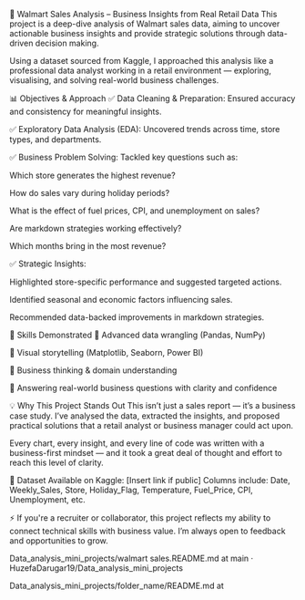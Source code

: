 🛒 Walmart Sales Analysis – Business Insights from Real Retail Data This project is a deep-dive analysis of Walmart sales data, aiming to uncover actionable business insights and provide strategic solutions through data-driven decision making.

Using a dataset sourced from Kaggle, I approached this analysis like a professional data analyst working in a retail environment — exploring, visualising, and solving real-world business challenges.

📊 Objectives & Approach ✅ Data Cleaning & Preparation: Ensured accuracy and consistency for meaningful insights.

✅ Exploratory Data Analysis (EDA): Uncovered trends across time, store types, and departments.

✅ Business Problem Solving: Tackled key questions such as:

Which store generates the highest revenue?

How do sales vary during holiday periods?

What is the effect of fuel prices, CPI, and unemployment on sales?

Are markdown strategies working effectively?

Which months bring in the most revenue?

✅ Strategic Insights:

Highlighted store-specific performance and suggested targeted actions.

Identified seasonal and economic factors influencing sales.

Recommended data-backed improvements in markdown strategies.

🧠 Skills Demonstrated 📌 Advanced data wrangling (Pandas, NumPy)

📌 Visual storytelling (Matplotlib, Seaborn, Power BI)

📌 Business thinking & domain understanding

📌 Answering real-world business questions with clarity and confidence

💡 Why This Project Stands Out This isn’t just a sales report — it’s a business case study. I’ve analysed the data, extracted the insights, and proposed practical solutions that a retail analyst or business manager could act upon.

Every chart, every insight, and every line of code was written with a business-first mindset — and it took a great deal of thought and effort to reach this level of clarity.

📁 Dataset Available on Kaggle: [Insert link if public] Columns include: Date, Weekly_Sales, Store, Holiday_Flag, Temperature, Fuel_Price, CPI, Unemployment, etc.

⚡ If you're a recruiter or collaborator, this project reflects my ability to connect technical skills with business value. I’m always open to feedback and opportunities to grow.

Data_analysis_mini_projects/walmart sales.README.md at main · HuzefaDarugar19/Data_analysis_mini_projects

Data_analysis_mini_projects/folder_name/README.md at
